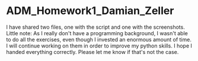 # ADM_Homework1_Damian_Zeller
I have shared two files, one with the script and one with the screenshots.
Little note: As I really don't have a programming background, I wasn't able to do all the exercises, even though I invested an enormous amount of time. I will continue working on them in order to improve my python skills.
I hope I handed everything correctly. Please let me know if that's not the case.
